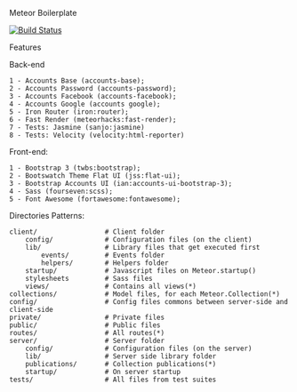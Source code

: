 Meteor Boilerplate

[![Build Status](http://localhost:8080/job/Meteor%20Boilerplate/badge/icon)](http://jenkins.zapto.org/job/Meteor%20Boilerplate/)

Features

Back-end

	1 - Accounts Base (accounts-base);
	2 - Accounts Password (accounts-password);
	3 - Accounts Facebook (accounts-facebook);
	4 - Accounts Google (accounts google);
	5 - Iron Router (iron:router);
	6 - Fast Render (meteorhacks:fast-render);
	7 - Tests: Jasmine (sanjo:jasmine)
	8 - Tests: Velocity (velocity:html-reporter)


Front-end:

	1 - Bootstrap 3 (twbs:bootstrap);
	2 - Bootswatch Theme Flat UI (jss:flat-ui);
	3 - Bootstrap Accounts UI (ian:accounts-ui-bootstrap-3);
	4 - Sass (fourseven:scss);
	5 - Font Awesome (fortawesome:fontawesome);


Directories Patterns:

```
client/                 # Client folder
    config/             # Configuration files (on the client)
    lib/                # Library files that get executed first
    	events/			# Events folder
    	helpers/		# Helpers folder
    startup/            # Javascript files on Meteor.startup()
    stylesheets         # Sass files
    views/              # Contains all views(*)
collections/            # Model files, for each Meteor.Collection(*)
config/					# Config files commons between server-side and client-side
private/                # Private files
public/                 # Public files
routes/                 # All routes(*)
server/                 # Server folder
	config/				# Configuration files (on the server)
    lib/                # Server side library folder
    publications/       # Collection publications(*)
    startup/            # On server startup
tests/					# All files from test suites
```
